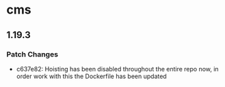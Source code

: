 # cms

## 1.19.3

### Patch Changes

- c637e82: Hoisting has been disabled throughout the entire repo now, in order work with this the Dockerfile has been updated
